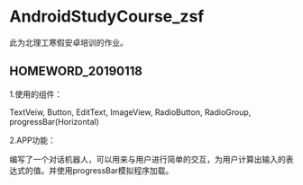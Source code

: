# AndroidStudyCourse_zsf
此为北理工寒假安卓培训的作业。

## HOMEWORD_20190118
1.使用的组件：

TextVeiw, Button, EditText, ImageView, RadioButton, RadioGroup, progressBar(Horizontal)

2.APP功能：

编写了一个对话机器人，可以用来与用户进行简单的交互，为用户计算出输入的表达式的值。并使用progressBar模拟程序加载。
